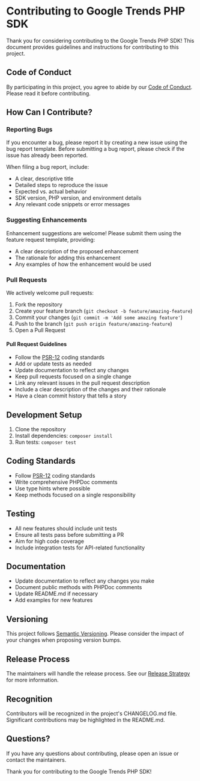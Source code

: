# Contributing to Google Trends PHP SDK

Thank you for considering contributing to the Google Trends PHP SDK! This document provides guidelines and instructions for contributing to this project.

## Code of Conduct

By participating in this project, you agree to abide by our [Code of Conduct](CODE_OF_CONDUCT.md). Please read it before contributing.

## How Can I Contribute?

### Reporting Bugs

If you encounter a bug, please report it by creating a new issue using the bug report template. Before submitting a bug report, please check if the issue has already been reported. 

When filing a bug report, include:
- A clear, descriptive title
- Detailed steps to reproduce the issue
- Expected vs. actual behavior
- SDK version, PHP version, and environment details
- Any relevant code snippets or error messages

### Suggesting Enhancements

Enhancement suggestions are welcome! Please submit them using the feature request template, providing:
- A clear description of the proposed enhancement
- The rationale for adding this enhancement
- Any examples of how the enhancement would be used

### Pull Requests

We actively welcome pull requests:

1. Fork the repository
2. Create your feature branch (`git checkout -b feature/amazing-feature`)
3. Commit your changes (`git commit -m 'Add some amazing feature'`)
4. Push to the branch (`git push origin feature/amazing-feature`)
5. Open a Pull Request

#### Pull Request Guidelines

- Follow the [PSR-12](https://www.php-fig.org/psr/psr-12/) coding standards
- Add or update tests as needed
- Update documentation to reflect any changes
- Keep pull requests focused on a single change
- Link any relevant issues in the pull request description
- Include a clear description of the changes and their rationale
- Have a clean commit history that tells a story

## Development Setup

1. Clone the repository
2. Install dependencies: `composer install`
3. Run tests: `composer test`

## Coding Standards

- Follow [PSR-12](https://www.php-fig.org/psr/psr-12/) coding standards
- Write comprehensive PHPDoc comments
- Use type hints where possible
- Keep methods focused on a single responsibility

## Testing

- All new features should include unit tests
- Ensure all tests pass before submitting a PR
- Aim for high code coverage
- Include integration tests for API-related functionality

## Documentation

- Update documentation to reflect any changes you make
- Document public methods with PHPDoc comments
- Update README.md if necessary
- Add examples for new features

## Versioning

This project follows [Semantic Versioning](https://semver.org/). Please consider the impact of your changes when proposing version bumps.

## Release Process

The maintainers will handle the release process. See our [Release Strategy](docs/release-strategy.md) for more information.

## Recognition

Contributors will be recognized in the project's CHANGELOG.md file. Significant contributions may be highlighted in the README.md.

## Questions?

If you have any questions about contributing, please open an issue or contact the maintainers.

Thank you for contributing to the Google Trends PHP SDK! 